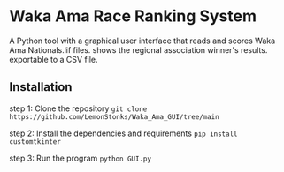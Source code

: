 # Waka Ama Race Ranking System

A Python tool with a graphical user interface that reads and scores Waka Ama Nationals.lif files. 
shows the regional association winner's results. exportable to a CSV file.

## Installation

step 1: Clone the repository
`git clone https://github.com/LemonStonks/Waka_Ama_GUI/tree/main`

step 2: Install the dependencies and requirements
`pip install customtkinter`

step 3: Run the program
`python GUI.py`
